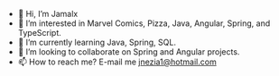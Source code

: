- 👋 Hi, I’m Jamalx 
- 👀 I’m interested in Marvel Comics, Pizza, Java, Angular, Spring, and TypeScript.
- 🌱 I’m currently learning Java, Spring, SQL.
- 💞️ I’m looking to collaborate on Spring and Angular projects.
- 📫 How to reach me? E-mail me jnezia1@hotmail.com

<!---
N-Jadaka/N-Jadaka is a ✨ special ✨ repository because its `README.md` (this file) appears on your GitHub profile.
You can click the Preview link to take a look at your changes.
--->
